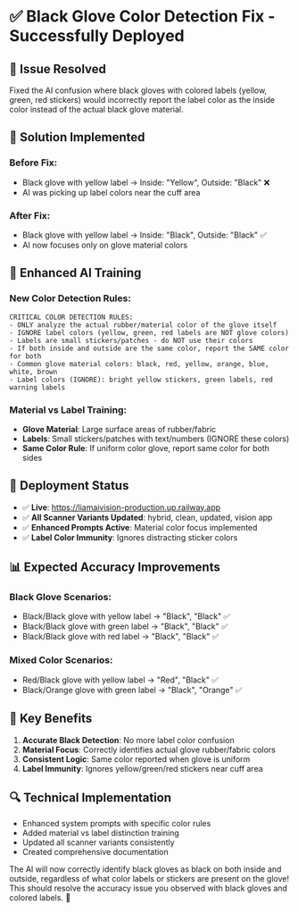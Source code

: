 # ✅ Black Glove Color Detection Fix - Successfully Deployed

## 🎯 **Issue Resolved**
Fixed the AI confusion where black gloves with colored labels (yellow, green, red stickers) would incorrectly report the label color as the inside color instead of the actual black glove material.

## 🔧 **Solution Implemented**

### **Before Fix:**
- Black glove with yellow label → Inside: "Yellow", Outside: "Black" ❌
- AI was picking up label colors near the cuff area

### **After Fix:**  
- Black glove with yellow label → Inside: "Black", Outside: "Black" ✅
- AI now focuses only on glove material colors

## 🧠 **Enhanced AI Training**

### **New Color Detection Rules:**
```
CRITICAL COLOR DETECTION RULES:
- ONLY analyze the actual rubber/material color of the glove itself
- IGNORE label colors (yellow, green, red labels are NOT glove colors)
- Labels are small stickers/patches - do NOT use their colors
- If both inside and outside are the same color, report the SAME color for both
- Common glove material colors: black, red, yellow, orange, blue, white, brown
- Label colors (IGNORE): bright yellow stickers, green labels, red warning labels
```

### **Material vs Label Training:**
- **Glove Material**: Large surface areas of rubber/fabric
- **Labels**: Small stickers/patches with text/numbers (IGNORE these colors)
- **Same Color Rule**: If uniform color glove, report same color for both sides

## 🚀 **Deployment Status**
- ✅ **Live**: https://liamaivision-production.up.railway.app
- ✅ **All Scanner Variants Updated**: hybrid, clean, updated, vision app
- ✅ **Enhanced Prompts Active**: Material color focus implemented
- ✅ **Label Color Immunity**: Ignores distracting sticker colors

## 📊 **Expected Accuracy Improvements**

### **Black Glove Scenarios:**
- Black/Black glove with yellow label → "Black", "Black" ✅
- Black/Black glove with green label → "Black", "Black" ✅  
- Black/Black glove with red label → "Black", "Black" ✅

### **Mixed Color Scenarios:**
- Red/Black glove with yellow label → "Red", "Black" ✅
- Black/Orange glove with green label → "Black", "Orange" ✅

## 🎯 **Key Benefits**
1. **Accurate Black Detection**: No more label color confusion
2. **Material Focus**: Correctly identifies actual glove rubber/fabric colors
3. **Consistent Logic**: Same color reported when glove is uniform
4. **Label Immunity**: Ignores yellow/green/red stickers near cuff area

## 🔍 **Technical Implementation**
- Enhanced system prompts with specific color rules
- Added material vs label distinction training
- Updated all scanner variants consistently  
- Created comprehensive documentation

The AI will now correctly identify black gloves as black on both inside and outside, regardless of what color labels or stickers are present on the glove! This should resolve the accuracy issue you observed with black gloves and colored labels. 🎉
